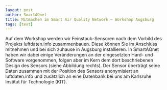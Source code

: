 ```yaml
---
layout: post
author: SmartAQnet
title: Mitmachen im Smart Air Quality Network – Workshop Augsburg
tags: [text]
---
```

Auf dem Workshop werden wir Feinstaub-Sensoren nach dem Vorbild des Projekts luftdaten.info zusammenbauen. Diese können Sie im Anschluss mitnehmen und bei sich zuhause in Augsburg installieren. In SmartAQnet haben wir dabei einige Veränderungen an der eingesetzten Hard- und Software vorgenommen, folgen aber im Kern dem dort beschriebenen Design des Sensors (siehe Abbildung rechts). Der Sensor überträgt seine Daten zusammen mit der Position des Sensors anonymisiert an luftdaten.info und zusätzlich an eine Datenbank bei uns am Karlsruhe Institut für Technologie (KIT).